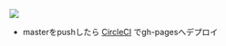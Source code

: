 ![](https://circleci.com/gh/gosyujin/life.svg?style=shield&circle-token=4a348ec3418d01a7126c67d095827b1bd4c5d226)

- masterをpushしたら [CircleCI](https://circleci.com/gh/gosyujin/life/tree/master) でgh-pagesへデプロイ
